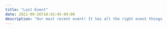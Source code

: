 ```yaml
---
title: "Last Event"
date: 2021-09-26T18:42:45-04:00
description: "Our most recent event! It has all the right event things."
---
```


